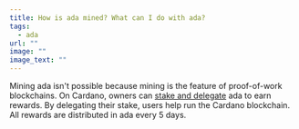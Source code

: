 ```yaml
---
title: How is ada mined? What can I do with ada? 
tags:
  - ada
url: ""
image: ""
image_text: ""
---
```



Mining ada isn't possible because mining is the feature of proof-of-work blockchains. On Cardano, owners can [stake and delegate](https://www.essentialcardano.io/faq/what-is-staking-and-delegation-on-cardano) ada to earn rewards. By delegating their stake, users help run the Cardano blockchain. All rewards are distributed in ada every 5 days.
